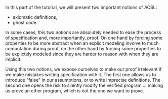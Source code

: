 In this part of the tutorial, we will present two important notions of ACSL:

- axiomatic definitions,
- ghost code.

In some cases, this two notions are absolutely needed to ease the process of
specification and, more importantly, proof. On one hand by forcing some
properties to be more abstract when an explicit modeling involve to much
computation during proof, on the other hand by forcing some properties to be
explictely modeled since they are harder to reason with when they are implicit.

Using this two notions, we expose ourselves to make our proof irrelevant if we
make mistakes writing specification with it. The first one allows us to introduce
"false" in our assumptions, or to write imprecise definitions. The second one
opens the risk to silently modify the verified program ... making us prove an
other program, which is not the one we want to prove.